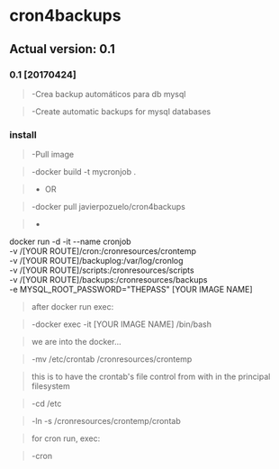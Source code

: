 # cron4backups

## Actual version: 0.1
### 0.1 [20170424]
> -Crea backup automáticos para db mysql

> -Create automatic backups for mysql databases

### install

> -Pull image

> -docker build -t mycronjob .

> - OR

> -docker pull javierpozuelo/cron4backups

> -
docker run -d -it --name cronjob \
-v /[YOUR ROUTE]/cron:/cronresources/crontemp \
-v /[YOUR ROUTE]/backuplog:/var/log/cronlog \
-v /[YOUR ROUTE]/scripts:/cronresources/scripts \
-v /[YOUR ROUTE]/backups:/cronresources/backups \
-e MYSQL_ROOT_PASSWORD="THEPASS" [YOUR IMAGE NAME]

> after docker run exec:

> -docker exec -it [YOUR IMAGE NAME] /bin/bash

> we are into the docker...

> -mv /etc/crontab /cronresources/crontemp

> this is to have the crontab's file control from with in the principal filesystem 

> -cd /etc

> -ln -s /cronresources/crontemp/crontab

> for cron run, exec:

> -cron
